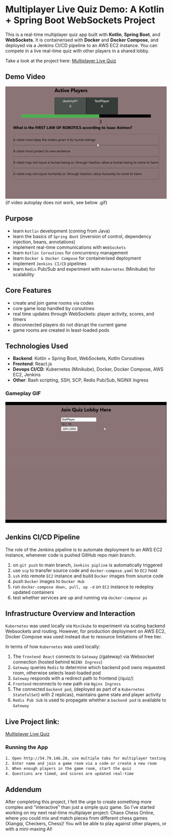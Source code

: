 # Multiplayer Live Quiz Demo: A Kotlin + Spring Boot WebSockets Project

This is a real-time multiplayer quiz app built with **Kotlin**, **Spring Boot**, and **WebSockets**.
It is containerised with **Docker** and **Docker Compose**, and deployed via a Jenkins CI/CD pipeline to an AWS EC2 instance.
You can compete in a live real-time quiz with other players in a shared lobby.

Take a look at the project here:
[Multiplayer Live Quiz](http://54.79.146.28)

## Demo Video
[![Demo Video](assets/gameplay.png)](assets/gameplay.mp4)
(if video autoplay does not work, see below .gif)


## Purpose
- learn `Kotlin` development (coming from Java)
- learn the basics of `Spring Boot` (inversion of control, dependency injection, beans, annotations)
- implement real-time communications with `WebSockets`
- learn `Kotlin Coroutines` for concurrency management
- learn `Docker & Docker Compose` for containerised deployment
- implement `Jenkins CI/CD` pipelines
- learn `Redis` Pub/Sub and experiment with `Kubernetes` (Minikube) for scalability

## Core Features
- create and join game rooms via codes
- core game loop handled by coroutines
- real time updates through WebSockets: player activity, scores, and timers
- disconnected players do not disrupt the current game
- game rooms are created in least-loaded pods

## Technologies Used
- **Backend**: Kotlin + Spring Boot, WebSockets, Kotlin Coroutines
- **Frontend**: React.js
- **Devops CI/CD**: Kubernetes (Minikube), Docker, Docker Compose, AWS EC2, Jenkins
- **Other**: Bash scripting, SSH, SCP, Redis Pub/Sub, NGINX Ingress

### Gameplay GIF

![Multiplayer Quiz Demo GIF](assets/gameplay.gif)

## Jenkins CI/CD Pipeline
The role of the Jenkins pipeline is to automate deployment to an AWS EC2 instance, whenever code is pushed GitHub repo main branch.

1. on `git push` to main branch, `Jenkins pipline` is automatically triggered
2. use `scp` to transfer source code and  `docker-compose.yaml` to `EC2` host
3. `ssh` into remote `EC2` instance and build `Docker` images from source code
4. push `Docker` images to `Docker Hub`
5. run `docker-compose down, pull, up -d` on `EC2` instance to redeploy updated containers
6. test whether services are up and running via `docker-compose ps`


## Infrastructure Overview and Interaction
`Kubernetes` was used locally via `Minikube` to experiment via scaling backend Websockets and routing. However, for production deployment on AWS EC2, Docker Compose was used instead due to resource limitations of free tier.

In terms of how `Kubernetes` was used locally:
1. The `frontend React` connects to `Gateway` (/gateway) via Websocket connection (hosted behind `NGINX Ingress`)
2. `Gateway` queries `Redis` to determine which backend pod owns requested room, otherwise selects least-loaded pod
3. `Gateway` responds with a redirect path to frontend (/quiz/<id>)
4. `Frontend` reconnects to new path via `Nginx Ingress`
5. The connected `backend pod`, (deployed as part of a `Kubernetes StatefulSet`) with 2 replicas), maintains game state and player activity
6. `Redis Pub Sub` is used to propagate whether a `backend pod` is available to `Gateway`

## Live Project link:
[Multiplayer Live Quiz](http://54.79.146.28)

### Running the App

```
1. Open http://54.79.146.28, use multiple tabs for multiplayer testing
2. Enter name and join a game room via a code or create a new room
3. When enough players in the game room, start the quiz
4. Questions are timed, and scores are updated real-time
```

## Addendum
After completing this project, I felt the urge to create something more complex and "interactive" than just a simple quiz game.
So I've started working on my next real-time multiplayer project: Chaos Chess Online, where you could mix and match pieces from different chess games (Xiangqi, Checkers, Chess)!
You will be able to play against other players, or with a mini-maxing AI!
